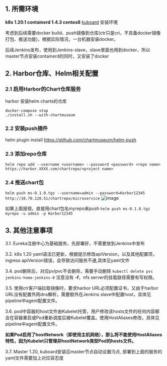 ## 1. 所需环境
**k8s 1.20.1 containerd 1.4.3 centos8**
[kuboard](https://kuboard.cn/install/install-k8s.html) 安装环境

考虑到后续需要docker build、push镜像到仓库(ctr只是cri，不具备docker镜像打包、推送功能)，根据实际情况，一台机器安装docker。

后续Jenkins发布，使用到Jenkins-slave，slave里面也用到docker，所以master节点安装containerd的同时，又安装了docker

 ## 2. Harbor仓库、Helm相关配置 
### 2.1 启用Harbor的Chart仓库服务
harbor 安装helm charts的仓库 
  ``` 
  docker-compose stop
 ./install.sh --with-chartmuseum
 ```

### 2.2 安装push插件
helm plugin install https://github.com/chartmuseum/helm-push

### 2.3 添加repo仓库
```helm repo add  --username admin --password Harbor12345 myrepo http://10.70.128.51/chartrepo/microservice
helm repo add --username <username> --password <password> <repo name> https://harbor.XXXX.com/chartrepo/<project name>
```

### 2.4 推送chart包
```helm push ms-0.1.0.tgz --username=admin --password=Harbor12345 http://10.70.128.51/chartrepo/microservice```
![image](https://user-images.githubusercontent.com/33800153/109740758-c31c6c80-7c06-11eb-9c2f-7471bb031fd8.png)

如果上面报错，直接用chart包名myrepo来push
``` helm push ms-0.1.0.tgz myrepo -u admin -p Harbor12345 ```


## 3. 其他注意事项
3.1. Eureka注册中心为基础服务，先部署好，不需要放到Jenkins中发布

3.2. k8s 1.20 yaml语法已更新，根据提示修改apiVersion，以及其他配置项，ingress apiVersion错误，会导致访问服务不通,具体见yaml文件

3.4. pod删除后，对应pv/pvc不会删除，需要手动删除  ```kubectl delete pvc jenkins-home-jenkins-0``` 注意没有 **-f**，nfs server的挂载路径需要有写权限。

3.5. 使用ctr客户端拉取镜像时，要求harbor URL必须配置证书，又由于harbor URL没有配置外网dns解析，需要额外在Jenkins slave中配置host，具体见pipeline中agent配置文件。

3.6. pod中容器的host文件由Kubelet托管，用户修改该hosts文件的任何内容都会在容器重启或Pod重新调度后被Kubelet覆盖。使用HostAliases修改，具体见pipeline中agent配置文件。

   **如果Pod启用了hostNetwork（即使用主机网络），那么将不能使用HostAliases特性，因为Kubelet只管理非hostNetwork类型Pod的hosts文件。**

3.7.  Master 1.20, kuboard安装后master节点自动设置污点, 部署到上面的服务的yaml文件需要加上对应容忍度 

